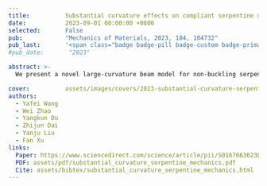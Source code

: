 ```yaml
---
title:          Substantial curvature effects on compliant serpentine mechanics
date:           2023-09-01 00:00:00 +0800
selected:       False
pub:            "Mechanics of Materials, 2023, 184, 104732"
pub_last:       '<span class="badge badge-pill badge-custom badge-primary">Journal</span>'
#pub_date:       "2023"

abstract: >-
  We present a novel large-curvature beam model for non-buckling serpentine interconnects, derive analytical solutions, and validate them experimentally and numerically to elucidate how geometry regulates stretchability and identify arc angles causing abnormal mechanical behavior.

cover:          assets/images/covers/2023-substantial-curvature-serpentine-mechanics.png
authors:
  - Yafei Wang
  - Wei Zhao
  - Yangkun Du
  - Zhijun Dai
  - Yanju Liu
  - Fan Xu
links:
  Paper: https://www.sciencedirect.com/science/article/pii/S0167663623001783
  PDF: assets/pdf/substantial_curvature_serpentine_mechanics.pdf
  Cite: assets/bibtex/substantial_curvature_serpentine_mechanics.html
---
```


